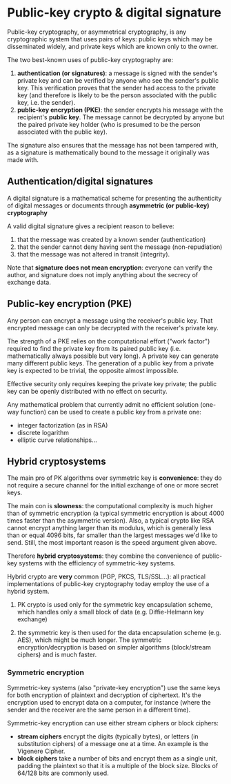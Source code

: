 # Public-key crypto & digital signature

Public-key cryptography, or asymmetrical cryptography, is any cryptographic system that uses pairs of keys: public keys which may be disseminated widely, and private keys which are known only to the owner.

The two best-known uses of public-key cryptography are:

1. **authentication (or signatures)**: a message is signed with the sender's private key and can be verified by anyone who see the sender's public key. This verification proves that the sender had access to the private key (and therefore is likely to be the person associated with the public key, i.e. the sender).
2. **public-key encryption (PKE)**: the sender encrypts his message with the recipient's **public key**. The message cannot be decrypted by anyone but the paired private key holder (who is presumed to be the person associated with the public key).

The signature also ensures that the message has not been tampered with, as a signature is mathematically bound to the message it originally was made with.


## Authentication/digital signatures
A digital signature is a mathematical scheme for presenting the authenticity of digital messages or documents through **asymmetric (or public-key) cryptography** 

A valid digital signature gives a recipient reason to believe:

1. that the message was created by a known sender (authentication)
2. that the sender cannot deny having sent the message (non-repudiation)
3. that the message was not altered in transit (integrity).

Note that **signature does not mean encryption**: everyone can verify the author, and signature does not imply anything about the secrecy of exchange data.

## Public-key encryption (PKE)

Any person can encrypt a message using the receiver's public key. That encrypted message can only be decrypted with the receiver's private key.

The strength of a PKE relies on the computational effort ("work factor") required to find the private key from its paired public key (i.e. mathematically always possible but very long).
A private key can generate many different public keys. The generation of a public key from a private key is expected to be trivial, the opposite almost impossible.

Effective security only requires keeping the private key private; the public key can be openly distributed with no effect on security.

Any mathematical problem that currently admit no efficient solution (one-way function) can be used to create a public key from a private one:

- integer factorization (as in RSA)
- discrete logarithm
- elliptic curve relationships...


## Hybrid cryptosystems

The main pro of PK algorithms over symmetric key is **convenience**: they do not require a secure channel for the initial exchange of one or more secret keys.

The main con is **slowness**: the computational complexity is much higher than of symmetric encryption (a typical symmetric encryption is about 4000 times faster than the asymmetric version). Also, a typical crypto like RSA cannot encrypt anything larger than its modulus, which is generally less than or equal 4096 bits, far smaller than the largest messages we'd like to send. Still, the most important reason is the speed argument given above.

Therefore **hybrid cryptosystems**: they combine the convenience of public-key systems with the efficiency of symmetric-key systems.

Hybrid crypto are **very** common (PGP, PKCS, TLS/SSL...): all practical implementations of public-key cryptography today employ the use of a hybrid system.


1. PK crypto is used only for the symmetric key encapsulation scheme, which handles only a small block of data (e.g. Diffie-Helmann key exchange)

2. the symmetric key is then used for the data encapsulation scheme (e.g. AES), which might be much longer. The symmetric encryption/decryption is based on simpler algorithms (block/stream ciphers) and is much faster.


### Symmetric encryption

Symmetric-key systems (also "private-key encryption") use the same keys for both encryption of plaintext and decryption of ciphertext. It's the encryption used to encrypt data on a computer, for instance (where the sender and the receiver are the same person in a different time).

Symmetric-key encryption can use either stream ciphers or block ciphers:

- **stream ciphers** encrypt the digits (typically bytes), or letters (in substitution ciphers) of a message one at a time. An example is the Vigenere Cipher.
- **block ciphers** take a number of bits and encrypt them as a single unit, padding the plaintext so that it is a multiple of the block size. Blocks of 64/128 bits are commonly used.

